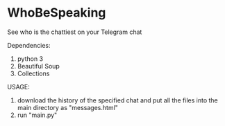 # WhoBeSpeaking


See who is the chattiest on your Telegram chat

Dependencies:
1. python 3
2. Beautiful Soup
3. Collections

USAGE:
1. download the history of the specified chat and put all the files  into the main directory as "messages<number>.html"
2. run "main.py"